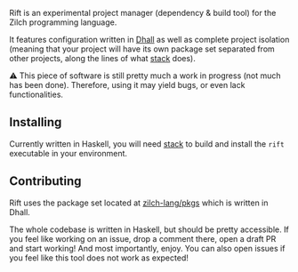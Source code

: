 Rift is an experimental project manager (dependency & build tool) for the Zilch programming language.

It features configuration written in [Dhall](https://dhall-lang.org/) as well as complete project isolation
(meaning that your project will have its own package set separated from other projects, along the lines of what [stack](https://docs.haskellstack.org/en/stable/README/) does).

:warning: This piece of software is still pretty much a work in progress (not much has been done).
Therefore, using it may yield bugs, or even lack functionalities.

## Installing

Currently written in Haskell, you will need [stack](https://docs.haskellstack.org/en/stable/README/) to build and install
the `rift` executable in your environment.

## Contributing

Rift uses the package set located at [zilch-lang/pkgs](https://github.com/zilch-lang/pkgs) which is written in Dhall.

The whole codebase is written in Haskell, but should be pretty accessible.
If you feel like working on an issue, drop a comment there, open a draft PR and start working! And most importantly, enjoy.
You can also open issues if you feel like this tool does not work as expected!

